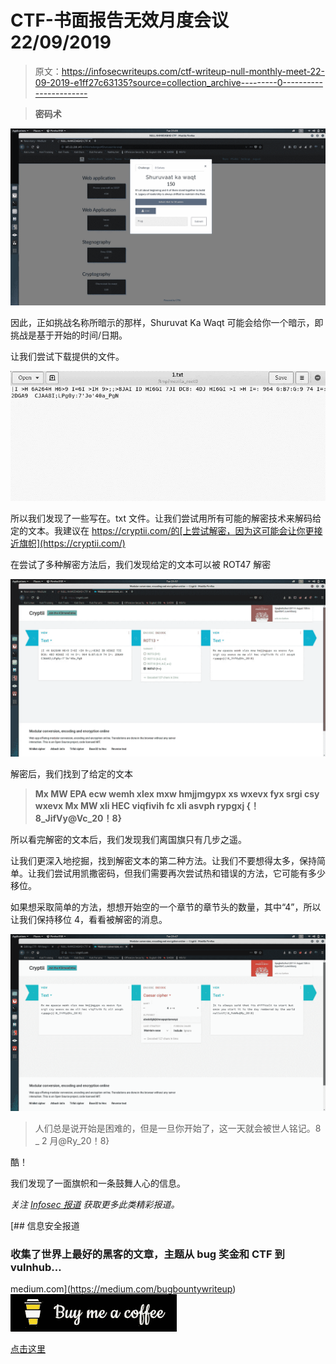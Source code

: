 # CTF-书面报告无效月度会议 22/09/2019

> 原文：<https://infosecwriteups.com/ctf-writeup-null-monthly-meet-22-09-2019-e1ff27c63135?source=collection_archive---------0----------------------->

> **密码术**

![](img/95c39be3f3279e1c4d38e4ef2339a91d.png)

因此，正如挑战名称所暗示的那样，Shuruvat Ka Waqt 可能会给你一个暗示，即挑战是基于开始的时间/日期。

让我们尝试下载提供的文件。

![](img/8d3f834a28c3f2b4cd2a818be5834a29.png)

所以我们发现了一些写在。txt 文件。让我们尝试用所有可能的解密技术来解码给定的文本。我建议在 https://cryptii.com/的[上尝试解密，因为这可能会让你更接近旗帜](https://cryptii.com/)

在尝试了多种解密方法后，我们发现给定的文本可以被 ROT47 解密

![](img/1b867c0551817c272f6a44f1b88f672e.png)

解密后，我们找到了给定的文本

> **Mx MW EPA ecw wemh xlex mxw hmjjmgypx xs wxevx fyx srgi csy wxevx Mx MW xli HEC viqfivih fc xli asvph rypgxj {！8_JifVy@Vc_20！8}**

所以看完解密的文本后，我们发现我们离国旗只有几步之遥。

让我们更深入地挖掘，找到解密文本的第二种方法。让我们不要想得太多，保持简单。让我们尝试用凯撒密码，但我们需要再次尝试热和错误的方法，它可能有多少移位。

如果想采取简单的方法，想想开始空的一个章节的章节头的数量，其中“4”，所以让我们保持移位 4，看看被解密的消息。

![](img/f71ff60601a0cae617af890c5c246952.png)

> 人们总是说开始是困难的，但是一旦你开始了，这一天就会被世人铭记。8 _ 2 月@Ry_20！8}

酷！

我们发现了一面旗帜和一条鼓舞人心的信息。

*关注* [*Infosec 报道*](https://medium.com/bugbountywriteup) *获取更多此类精彩报道。*

[](https://medium.com/bugbountywriteup) [## 信息安全报道

### 收集了世界上最好的黑客的文章，主题从 bug 奖金和 CTF 到 vulnhub…

medium.com](https://medium.com/bugbountywriteup) ![](img/8bccdf8226f97e642e8b6e0c457670d6.png)

[点击这里](https://www.buymeacoffee.com/Viston)